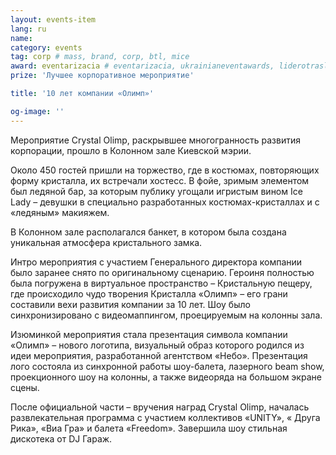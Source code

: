 ```yaml
---
layout: events-item
lang: ru
name: 
category: events
tag: corp # mass, brand, corp, btl, mice
award: eventarizacia # eventarizacia, ukrainianeventawards, liderotrasli
prize: 'Лучшее корпоративное мероприятие'

title: '10 лет компании «Олимп»'

og-image: ''
---
```


Мероприятие Crystal Olimp, раскрывшее многогранность развития корпорации, прошло в Колонном зале Киевской мэрии.

Около  450 гостей пришли на торжество, где в костюмах, повторяющих форму кристалла, их встречали хостесс. В фойе, зримым элементом был ледяной бар, за которым публику угощали игристым вином Ice Lady – девушки в специально разработанных костюмах-кристаллах и  с «ледяным» макияжем.

В Колонном зале располагался банкет, в котором была создана уникальная атмосфера кристального замка.

Интро мероприятия с участием Генерального директора компании было заранее снято по оригинальному сценарию. Героиня полностью была погружена в виртуальное пространство – Кристальную пещеру, где происходило чудо творения Кристалла «Олимп» – его грани составили вехи развития компании за 10 лет. Шоу было синхронизировано с видеомаппингом, проецируемым на колонны зала.

Изюминкой мероприятия стала презентация символа компании «Олимп» – нового логотипа, визуальный образ которого родился из идеи мероприятия, разработанной агентством «Небо». Презентация лого состояла из синхронной работы шоу-балета, лазерного beam show, проекционного шоу на колонны, а также видеоряда на большом экране сцены.

После официальной части – вручения наград Crystal Olimp, началась развлекательная программа с участием коллективов «UNITY», « Друга Рика», «Виа Гра» и балета «Freedom». Завершила шоу стильная дискотека от DJ Гараж.
